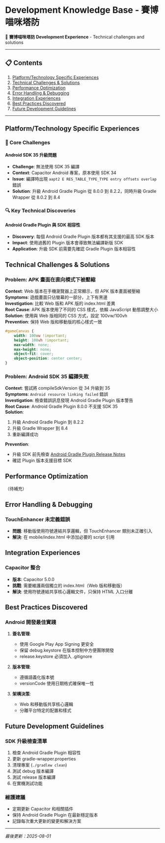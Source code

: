 # Development Knowledge Base - 賽博喵咪塔防

🧠 **賽博喵咪塔防 Development Experience** - Technical challenges and solutions

---

## 📋 Contents
1. [Platform/Technology Specific Experiences](#platform-experiences)
2. [Technical Challenges & Solutions](#technical-challenges)
3. [Performance Optimization](#performance-optimization)
4. [Error Handling & Debugging](#error-handling)
5. [Integration Experiences](#integration-experiences)
6. [Best Practices Discovered](#best-practices)
7. [Future Development Guidelines](#future-guidelines)

---

## Platform/Technology Specific Experiences

### 🎯 Core Challenges

#### Android SDK 35 升級問題
- **Challenge**: 無法使用 SDK 35 編譯
- **Context**: Capacitor Android 專案，原本使用 SDK 34
- **Issue**: 編譯時出現 `aapt2 E RES_TABLE_TYPE_TYPE entry offsets overlap` 錯誤
- **Solution**: 升級 Android Gradle Plugin 從 8.0.0 到 8.2.2，同時升級 Gradle Wrapper 從 8.0.2 到 8.4

### 🔍 Key Technical Discoveries

#### Android Gradle Plugin 與 SDK 相容性
- **Discovery**: 每個 Android Gradle Plugin 版本都有其支援的最高 SDK 版本
- **Impact**: 使用過舊的 Plugin 版本會導致無法編譯新版 SDK
- **Application**: 升級 SDK 前需要先確認 Gradle Plugin 版本相容性

## Technical Challenges & Solutions

### Problem: APK 畫面在直向模式下被壓縮
**Context**: Web 版本在手機瀏覽器上正常顯示，但 APK 版本畫面被壓縮  
**Symptoms**: 遊戲畫面只佔螢幕的一部分，上下有黑邊  
**Investigation**: 比較 Web 版和 APK 版的 index.html 差異  
**Root Cause**: APK 版本使用了不同的 CSS 樣式，依賴 JavaScript 動態調整大小  
**Solution**: 使用與 Web 版相同的 CSS 方式，設定 100vw/100vh  
**Prevention**: 保持 Web 版和移動版的核心樣式一致

```css
#gameCanvas {
    width: 100vw !important;
    height: 100vh !important;
    max-width: none;
    max-height: none;
    object-fit: cover;
    object-position: center center;
}
```

### Problem: Android SDK 35 編譯失敗
**Context**: 嘗試將 compileSdkVersion 從 34 升級到 35  
**Symptoms**: `Android resource linking failed` 錯誤  
**Investigation**: 檢查錯誤訊息發現 Android Gradle Plugin 版本警告  
**Root Cause**: Android Gradle Plugin 8.0.0 不支援 SDK 35  
**Solution**: 
1. 升級 Android Gradle Plugin 到 8.2.2
2. 升級 Gradle Wrapper 到 8.4
3. 重新編譯成功

**Prevention**: 
- 升級 SDK 前先檢查 [Android Gradle Plugin Release Notes](https://developer.android.com/build/releases/gradle-plugin)
- 確認 Plugin 版本支援目標 SDK

## Performance Optimization
（待補充）

## Error Handling & Debugging

### TouchEnhancer 未定義錯誤
- **問題**: 移動版使用符號連結共享邏輯，但 TouchEnhancer 類別未正確引入
- **解決**: 在 mobile/index.html 中添加必要的 script 引用

## Integration Experiences

### Capacitor 整合
- **版本**: Capacitor 5.0.0
- **挑戰**: 需要維護兩個獨立的 index.html（Web 版和移動版）
- **解決**: 使用符號連結共享核心邏輯文件，只保持 HTML 入口分離

## Best Practices Discovered

### Android 開發最佳實踐
1. **簽名管理**: 
   - 使用 Google Play App Signing 更安全
   - 保留 debug.keystore 在版本控制中方便團隊開發
   - release.keystore 必須加入 .gitignore

2. **版本管理**:
   - 遵循語義化版本號
   - versionCode 使用日期格式確保唯一性

3. **架構決策**:
   - Web 和移動版共享核心邏輯
   - 分離平台特定的配置和樣式

## Future Development Guidelines

### SDK 升級檢查清單
1. 檢查 Android Gradle Plugin 相容性
2. 更新 gradle-wrapper.properties
3. 清理專案 (`./gradlew clean`)
4. 測試 debug 版本編譯
5. 測試 release 版本編譯
6. 在實機測試功能

### 維護建議
- 定期更新 Capacitor 和相關插件
- 保持 Android Gradle Plugin 在最新穩定版本
- 記錄每次重大更新的變更和解決方案

---

*最後更新：2025-08-01*